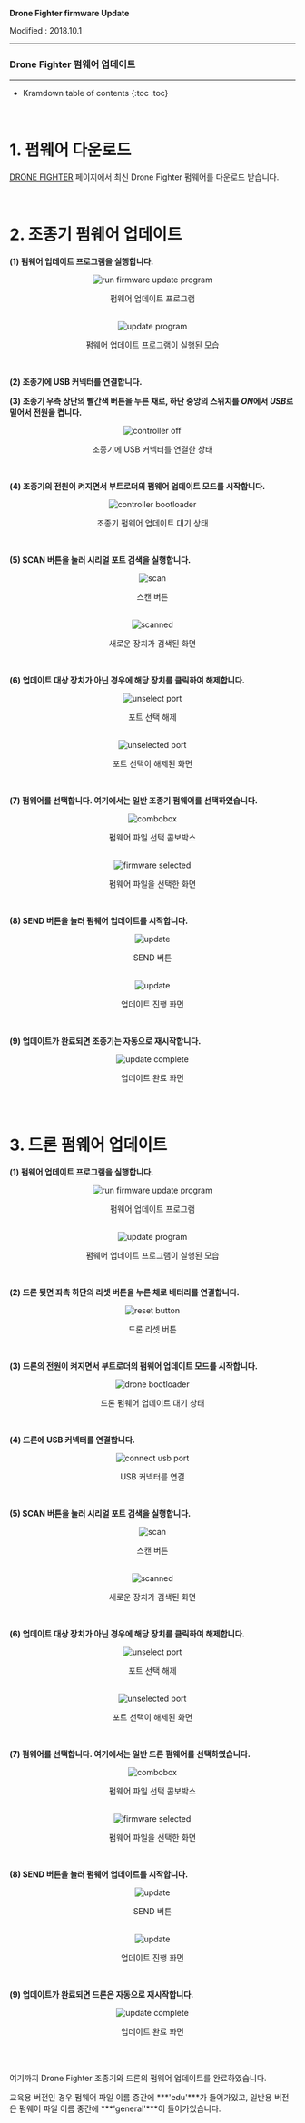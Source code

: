 **Drone Fighter firmware Update**

Modified : 2018.10.1

---

<h3>Drone Fighter 펌웨어 업데이트</h3>

---

* Kramdown table of contents
{:toc .toc}

<br>

# 1. 펌웨어 다운로드

[DRONE FIGHTER](http://dev.byrobot.co.kr/documents/kr/products/drone_fighter/) 페이지에서 최신 Drone Fighter 펌웨어를 다운로드 받습니다.


<br>


# 2. 조종기 펌웨어 업데이트

<b>(1) 펌웨어 업데이트 프로그램을 실행합니다.</b>

<div align="center">
    <img src="./images/0_common_1_folder.jpg" alt="run firmware update program">
    <p>펌웨어 업데이트 프로그램</p>
</div>
<br>

<div align="center">
    <img src="./images/0_common_2_program.jpg" alt="update program">
    <p>펌웨어 업데이트 프로그램이 실행된 모습</p>
</div>
<br>

<b>(2) 조종기에 USB 커넥터를 연결합니다.</b>
<br>

<b>(3) 조종기 우측 상단의 빨간색 버튼을 누른 채로, 하단 중앙의 스위치를 <i>ON</i>에서 <i>USB</i>로 밀어서 전원을 켭니다.</b>

<div align="center">
    <img src="./images/1_controller_3_off.jpg" alt="controller off">
    <p>조종기에 USB 커넥터를 연결한 상태</p>
</div>
<br>

<b>(4) 조종기의 전원이 켜지면서 부트로더의 펌웨어 업데이트 모드를 시작합니다.</b>

<div align="center">
    <img src="./images/1_controller_4_bootloader.jpg" alt="controller bootloader">
    <p>조종기 펌웨어 업데이트 대기 상태</p>
</div>
<br>

<b>(5) SCAN 버튼을 눌러 시리얼 포트 검색을 실행합니다.</b>

<div align="center">
    <img src="./images/0_common_5_scan.jpg" alt="scan">
    <p>스캔 버튼</p>
</div>
<br>

<div align="center">
    <img src="./images/1_controller_6_findnewport.jpg" alt="scanned">
    <p>새로운 장치가 검색된 화면</p>
</div>
<br>

<b>(6) 업데이트 대상 장치가 아닌 경우에 해당 장치를 클릭하여 해제합니다.</b>

<div align="center">
    <img src="./images/1_controller_7_unselectport.jpg" alt="unselect port">
    <p>포트 선택 해제</p>
</div>
<br>

<div align="center">
    <img src="./images/1_controller_8_targetport.jpg" alt="unselected port">
    <p>포트 선택이 해제된 화면</p>
</div>
<br>

<b>(7) 펌웨어를 선택합니다. 여기에서는 일반 조종기 펌웨어를 선택하였습니다.</b>

<div align="center">
    <img src="./images/1_controller_9_combobox.jpg" alt="combobox">
    <p>펌웨어 파일 선택 콤보박스</p>
</div>
<br>

<div align="center">
    <img src="./images/1_controller_10_fileselected.jpg" alt="firmware selected">
    <p>펌웨어 파일을 선택한 화면</p>
</div>
<br>

<b>(8) SEND 버튼을 눌러 펌웨어 업데이트를 시작합니다.</b>

<div align="center">
    <img src="./images/1_controller_11_send.jpg" alt="update">
    <p>SEND 버튼</p>
</div>
<br>

<div align="center">
    <img src="./images/1_controller_12_update.jpg" alt="update">
    <p>업데이트 진행 화면</p>
</div>
<br>

<b>(9) 업데이트가 완료되면 조종기는 자동으로 재시작합니다.</b>

<div align="center">
    <img src="./images/1_controller_13_updatecompleted.jpg" alt="update complete">
    <p>업데이트 완료 화면</p>
</div>
<br>


<br>


# 3. 드론 펌웨어 업데이트

<b>(1) 펌웨어 업데이트 프로그램을 실행합니다.</b>

<div align="center">
    <img src="./images/0_common_1_folder.jpg" alt="run firmware update program">
    <p>펌웨어 업데이트 프로그램</p>
</div>
<br>

<div align="center">
    <img src="./images/0_common_2_program.jpg" alt="update program">
    <p>펌웨어 업데이트 프로그램이 실행된 모습</p>
</div>
<br>

<b>(2) 드론 뒷면 좌측 하단의 리셋 버튼을 누른 채로 배터리를 연결합니다.</b>

<div align="center">
    <img src="./images/1_drone_3_resetbutton.jpg" alt="reset button">
    <p>드론 리셋 버튼</p>
</div>
<br>

<b>(3) 드론의 전원이 켜지면서 부트로더의 펌웨어 업데이트 모드를 시작합니다.</b>

<div align="center">
    <img src="./images/1_drone_4_1_bootloader.jpg" alt="drone bootloader">
    <p>드론 펌웨어 업데이트 대기 상태</p>
</div>
<br>

<b>(4) 드론에 USB 커넥터를 연결합니다.</b>

<div align="center">
    <img src="./images/1_drone_4_2_usbconnected.jpg" alt="connect usb port">
    <p>USB 커넥터를 연결</p>
</div>
<br>

<b>(5) SCAN 버튼을 눌러 시리얼 포트 검색을 실행합니다.</b>

<div align="center">
    <img src="./images/0_common_5_scan.jpg" alt="scan">
    <p>스캔 버튼</p>
</div>
<br>

<div align="center">
    <img src="./images/2_drone_6_findnewport.jpg" alt="scanned">
    <p>새로운 장치가 검색된 화면</p>
</div>
<br>

<b>(6) 업데이트 대상 장치가 아닌 경우에 해당 장치를 클릭하여 해제합니다.</b>

<div align="center">
    <img src="./images/2_drone_7_unselectport.jpg" alt="unselect port">
    <p>포트 선택 해제</p>
</div>
<br>

<div align="center">
    <img src="./images/2_drone_8_targetport.jpg" alt="unselected port">
    <p>포트 선택이 해제된 화면</p>
</div>
<br>

<b>(7) 펌웨어를 선택합니다. 여기에서는 일반 드론 펌웨어를 선택하였습니다.</b>

<div align="center">
    <img src="./images/2_drone_9_combobox.jpg" alt="combobox">
    <p>펌웨어 파일 선택 콤보박스</p>
</div>
<br>

<div align="center">
    <img src="./images/2_drone_10_fileselected.jpg" alt="firmware selected">
    <p>펌웨어 파일을 선택한 화면</p>
</div>
<br>

<b>(8) SEND 버튼을 눌러 펌웨어 업데이트를 시작합니다.</b>

<div align="center">
    <img src="./images/2_drone_11_send.jpg" alt="update">
    <p>SEND 버튼</p>
</div>
<br>

<div align="center">
    <img src="./images/2_drone_12_update.jpg" alt="update">
    <p>업데이트 진행 화면</p>
</div>
<br>

<b>(9) 업데이트가 완료되면 드론은 자동으로 재시작합니다.</b>

<div align="center">
    <img src="./images/2_drone_13_updatecompleted.jpg" alt="update complete">
    <p>업데이트 완료 화면</p>
</div>
<br>

<br>


여기까지 Drone Fighter 조종기와 드론의 펌웨어 업데이트를 완료하였습니다.

교육용 버전인 경우 펌웨어 파일 이름 중간에 ***'edu'***가 들어가있고, 일반용 버전은 펌웨어 파일 이름 중간에 ***'general'***이 들어가있습니다.
